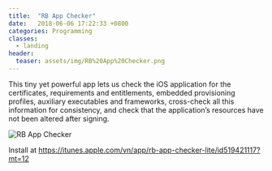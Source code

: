 ```yaml
---
title:  "RB App Checker"
date:   2018-06-06 17:22:33 +0800
categories: Programming
classes:
  - landing
header:
  teaser: assets/img/RB%20App%20Checker.png
---
```


This tiny yet powerful app lets us check the iOS application for the certificates, requirements and entitlements, embedded provisioning profiles, auxiliary executables and frameworks, cross-check all this information for consistency, and check that the application’s resources have not been altered after signing.

![RB App Checker](https://raw.githubusercontent.com/awakened1712/awakened1712.github.io/master/assets/img/RB%20App%20Checker.png)

Install at https://itunes.apple.com/vn/app/rb-app-checker-lite/id519421117?mt=12
